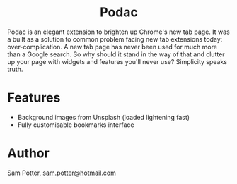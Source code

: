 <h1 align="center"> Podac </h1>

Podac is an elegant extension to brighten up Chrome's new tab page. It was a built as a solution to common problem facing new tab extensions today: over-complication. A new tab page has never been used for much more than a Google search. So why should it stand in the way of that and clutter up your page with widgets and features you'll never use? Simplicity speaks truth.

# Features

- Background images from Unsplash (loaded lightening fast)
- Fully customisable bookmarks interface

# Author

Sam Potter, sam.potter@hotmail.com
